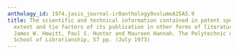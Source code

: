 ```yaml
---
anthology_id: 1974.jasis_journal-ir0anthology0volumeA25A5.9
title: The scientific and technical information contained in patent specifications-the
  extent and tie factors of its publication in other forms of literature. Felix Liebesny,
  James W. Hewitt, Paul S. Hunter and Maureen Hannah. The Polytechnic of North London
  School of Librarianship, 57 pp. (July 1973)
---
```

